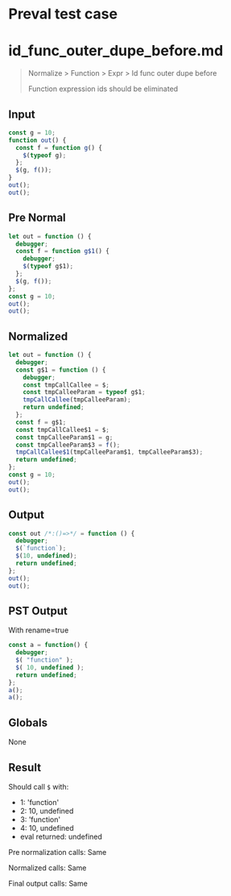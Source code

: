 # Preval test case

# id_func_outer_dupe_before.md

> Normalize > Function > Expr > Id func outer dupe before
>
> Function expression ids should be eliminated

## Input

`````js filename=intro
const g = 10;
function out() {
  const f = function g() {
    $(typeof g);
  };
  $(g, f());
}
out();
out();
`````

## Pre Normal


`````js filename=intro
let out = function () {
  debugger;
  const f = function g$1() {
    debugger;
    $(typeof g$1);
  };
  $(g, f());
};
const g = 10;
out();
out();
`````

## Normalized


`````js filename=intro
let out = function () {
  debugger;
  const g$1 = function () {
    debugger;
    const tmpCallCallee = $;
    const tmpCalleeParam = typeof g$1;
    tmpCallCallee(tmpCalleeParam);
    return undefined;
  };
  const f = g$1;
  const tmpCallCallee$1 = $;
  const tmpCalleeParam$1 = g;
  const tmpCalleeParam$3 = f();
  tmpCallCallee$1(tmpCalleeParam$1, tmpCalleeParam$3);
  return undefined;
};
const g = 10;
out();
out();
`````

## Output


`````js filename=intro
const out /*:()=>*/ = function () {
  debugger;
  $(`function`);
  $(10, undefined);
  return undefined;
};
out();
out();
`````

## PST Output

With rename=true

`````js filename=intro
const a = function() {
  debugger;
  $( "function" );
  $( 10, undefined );
  return undefined;
};
a();
a();
`````

## Globals

None

## Result

Should call `$` with:
 - 1: 'function'
 - 2: 10, undefined
 - 3: 'function'
 - 4: 10, undefined
 - eval returned: undefined

Pre normalization calls: Same

Normalized calls: Same

Final output calls: Same
